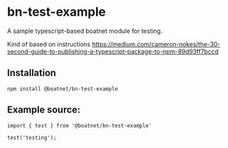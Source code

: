 # bn-test-example

A sample typescript-based boatnet module for testing.

Kind of based on instructions https://medium.com/cameron-nokes/the-30-second-guide-to-publishing-a-typescript-package-to-npm-89d93ff7bccd


## Installation

```
npm install @boatnet/bn-test-example
```

## Example source:

```
import { test } from '@boatnet/bn-test-example'

test('testing');
```
